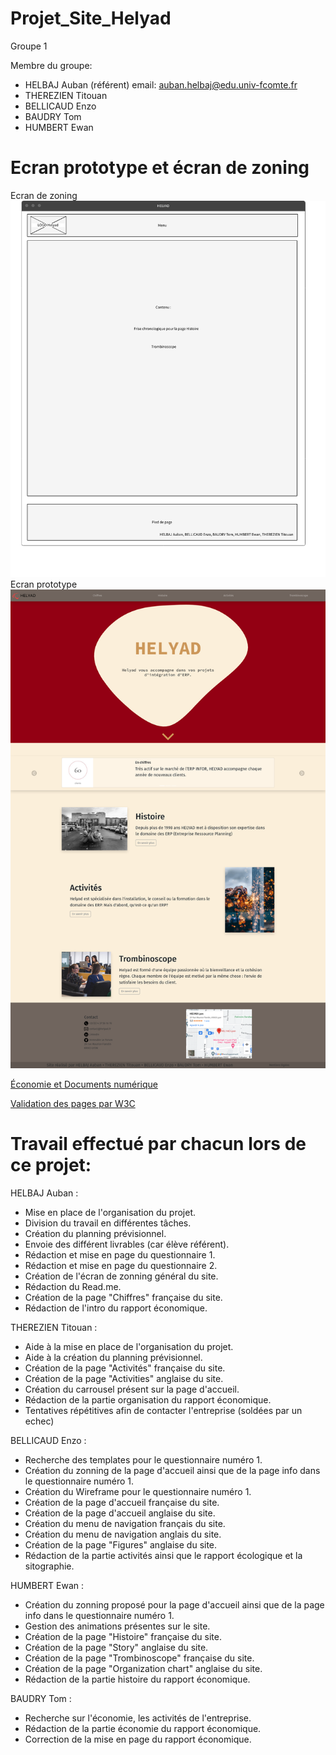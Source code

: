 # Projet_Site_Helyad




Groupe 1

Membre du groupe:
  - HELBAJ Auban (référent)   email: auban.helbaj@edu.univ-fcomte.fr
  - THEREZIEN Titouan 
  - BELLICAUD Enzo 
  - BAUDRY Tom 
  - HUMBERT Ewan
# Ecran prototype et écran de zoning

Ecran de zoning
![écran de zoning](doc/zoning-pagesinfos-github.png)
Ecran prototype
![écran prototype](doc/proto.png)



[Économie et Documents numérique](doc/HELBAJAuban_SAES156_groupe1_HELYAD.pdf)

[Validation des pages par W3C](doc/validationW3C.pdf)

# Travail effectué par chacun lors de ce projet:

HELBAJ Auban : 
  - Mise en place de l'organisation du projet.
  - Division du travail en différentes tâches.
  - Création du planning prévisionnel.
  - Envoie des différent livrables (car élève référent).
  - Rédaction et mise en page du questionnaire 1.
  - Rédaction et mise en page du questionnaire 2.
  - Création de l'écran de zonning général du site.
  - Rédaction du Read.me.
  - Création de la page "Chiffres" française du site.
  - Rédaction de l'intro du rapport économique.
  
THEREZIEN Titouan :
  - Aide à la mise en place de l'organisation du projet.
  - Aide à la création du planning prévisionnel.
  - Création de la page "Activités" française du site.
  - Création de la page "Activities" anglaise du site.
  - Création du carrousel présent sur la page d'accueil.
  - Rédaction de la partie organisation du rapport économique.
  - Tentatives répétitives afin de contacter l'entreprise (soldées par un echec) 
  
BELLICAUD Enzo :  
  - Recherche des templates pour le questionnaire numéro 1.
  - Création du zonning de la page d'accueil ainsi que de la page info dans le questionnaire numéro 1.
  - Création du Wireframe pour le questionnaire numéro 1.
  - Création de la page d'accueil française du site.
  - Création de la page d'accueil anglaise du site.
  - Création du menu de navigation français du site.
  - Création du menu de navigation anglais du site.
  - Création de la page "Figures" anglaise du site.
  - Rédaction de la partie activités ainsi que le rapport écologique et la sitographie.
  
HUMBERT Ewan :
  - Création du zonning proposé pour la page d'accueil ainsi que de la page info dans le questionnaire numéro 1.
  - Gestion des animations présentes sur le site.
  - Création de la page "Histoire" française du site.
  - Création de la page "Story" anglaise du site.
  - Création de la page "Trombinoscope" française du site.
  - Création de la page "Organization chart" anglaise du site.
  - Rédaction de la partie histoire du rapport économique.
  
  
BAUDRY Tom :
  - Recherche sur l'économie, les activités de l'entreprise.
  - Rédaction de la partie économie du rapport économique. 
  - Correction de la mise en page du rapport économique.
  
  
  
